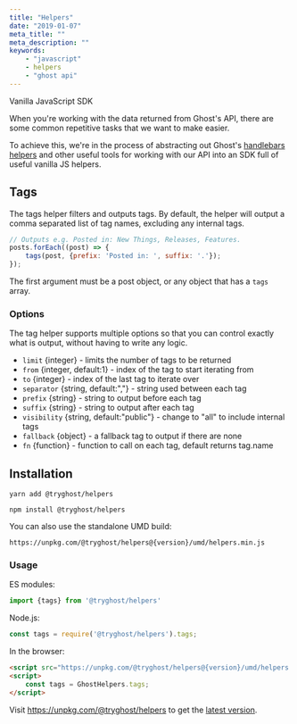 ```yaml
---
title: "Helpers"
date: "2019-01-07"
meta_title: ""
meta_description: ""
keywords:
    - "javascript"
    - helpers
    - "ghost api"
---
```


Vanilla JavaScript SDK

When you're working with the data returned from Ghost's API, there are some common repetitive tasks that we want to make easier.

To achieve this, we're in the process of abstracting out Ghost's [handlebars helpers](/api/handlebars-themes/) and other useful tools for working with our API into an SDK full of useful vanilla JS helpers.

## Tags

The tags helper filters and outputs tags. By default, the helper will output a comma separated list of tag names, excluding any internal tags.

```javascript
// Outputs e.g. Posted in: New Things, Releases, Features.
posts.forEach((post) => {
    tags(post, {prefix: 'Posted in: ', suffix: '.'});
});
```

The first argument must be a post object, or any object that has a `tags` array.

### Options

The tag helper supports multiple options so that you can control exactly what is output, without having to write any logic.

 * `limit` {integer} - limits the number of tags to be returned
 * `from` {integer, default:1} - index of the tag to start iterating from
 * `to` {integer} - index of the last tag to iterate over
 * `separator` {string, default:","} - string used between each tag
 * `prefix` {string} - string to output before each tag
 * `suffix` {string} - string to output after each tag
 * `visibility` {string, default:"public"} - change to "all" to include internal tags
 * `fallback` {object} - a fallback tag to output if there are none
 * `fn` {function} - function to call on each tag, default returns tag.name

## Installation

`yarn add @tryghost/helpers`

`npm install @tryghost/helpers`

You can also use the standalone UMD build:

`https://unpkg.com/@tryghost/helpers@{version}/umd/helpers.min.js`

### Usage

ES modules:

```javascript
import {tags} from '@tryghost/helpers'
```

Node.js:

```javascript
const tags = require('@tryghost/helpers').tags;
```

In the browser:

```html
<script src="https://unpkg.com/@tryghost/helpers@{version}/umd/helpers.min.js"></script>
<script>
    const tags = GhostHelpers.tags;
</script>
```

Visit https://unpkg.com/@tryghost/helpers to get the [latest version](https://unpkg.com/@tryghost/helpers).